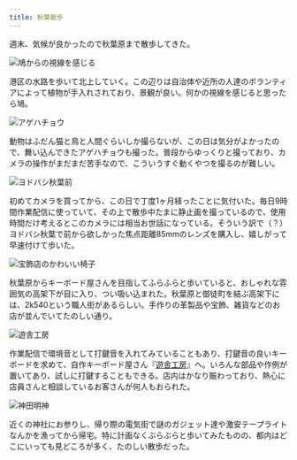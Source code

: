 ```yaml
---
title: 秋葉散歩
---
```

週末、気候が良かったので秋葉原まで散歩してきた。

![](https://lh3.googleusercontent.com/rNtX5PtqVF-iDe9hkyaqR-UD8iwVRIraB1CsB7aZB6oUkuWRtD8d3bmZuwyqtNI0bTdrnm0irlfkjYjdh0oBTkjiIiVp0tUZyPdsBis1WRRD1R7i48kemoMnyGG-oN13A1zdyEm2ewYGOo4oIgU2eX8 "鳩からの視線を感じる")

港区の水路を歩いて北上していく。この辺りは自治体や近所の人達のボランティアによって植物が手入れされており、景観が良い。何かの視線を感じると思ったら鳩。

![](https://lh5.googleusercontent.com/LGTOuW0cJlN2r8Y2lLLSzNE-PBRoo9zgUQnzO3rKTDSIAtZCBAYK2BWYZeFLLaweWVA5Zkqqsl1vnZsEvfGAdbmAESsXTZQDrGkHnYie3Fv9UJu9XCStr6nsMR88EZRoKSnVZIGfr6EtZyuolsT0F-Y "アゲハチョウ")

動物はふだん猫と鳥と人間ぐらいしか撮らないが、この日は気分がよかったので、舞い込んできたアゲハチョウも撮った。普段からゆっくりと撮っており、カメラの操作がまだまだ苦手なので、こういうすぐ動くやつを撮るのが難しい。

![](https://lh6.googleusercontent.com/r2ovOzd019G6TNd29EJOeUM5IjpP0YtKwfFRAVe0T8EbOKnOH9ItUKr9-RaNkgp1acyyC0PSz5-czVB5yPygBHtFHRmi-hhf6_g1npAzm-opIJKCiQ5NR0bwfIqf4GO6pbxRNAx0ObUOo1L4P1nEjTQ "ヨドバシ秋葉前")

初めてカメラを買ってから、この日で丁度1ヶ月経ったことに気付いた。毎日9時間作業配信に使っていて、その上で散歩中たまに静止画を撮っているので、使用時間だけ考えるとこのカメラには相当お世話になっている。そういう訳で（？）ヨドバシ秋葉で前から欲しかった焦点距離85mmのレンズを購入し、嬉しがって早速付けて歩いた。

![](https://lh6.googleusercontent.com/qRGYrtwpdZJOx964IMcit4gU9I5mxRTy8fp8e0pjIej7npSdRuWz9eE1UmezRu3in4svBnFmujzIMHJDU97w4sPUhMXsK-l5nin0WJfjSUmvmNkonWAyOnKYMuCS9qJNjBGXnG76oavuIb5ob06sT6Q "宝飾店のかわいい椅子")

秋葉原からキーボード屋さんを目指してふらふらと歩いていると、おしゃれな雰囲気の高架下が目に入り、つい吸い込まれた。秋葉原と御徒町を結ぶ高架下には、2k540という職人街があるらしい。手作りの革製品や宝飾、雑貨などのお店が並んでいてたのしい通り。

![](https://lh6.googleusercontent.com/7fpqQUAaw1r0U24JWSTZkED4UPzvWXbJ0rnytCL70trq21exL2dlKZgnYp5qFFrB64nrD8WjORAp1j13sNJrJkDZvv3-mZSuGe1tbcqiHwV8emB-CGfy8qabDY0h3m1letNAaKhBlfjJPP6UMHA_shQ "遊舎工房")

作業配信で環境音として打鍵音を入れてみていることもあり、打鍵音の良いキーボードを求めて、自作キーボード屋さん『[遊舎工房](https://yushakobo.jp/)』へ。いろんな部品や作例が置いてあり、試しに打鍵することもできる。店内はかなり賑わっており、熱心に店員さんと相談しているお客さんが何人もおられた。

![](https://lh3.googleusercontent.com/SxFtSPVbv4zohJN5cwepwBxRDQo3pHWSHOQYYYI5pa5NCiy9JILj_5WrZyYCMx1XCK8fsl08nRkwoCVVKKquTmAeGqa9myyEs4tlr_ZaNq7akwzoFjk-EMct9gz9YDM_Vt7n-8gSJ-vNg4LsmQkz2s8 "神田明神")

近くの神社にお参りし、帰り際の電気街で謎のガジェット達や激安テープライトなんかを漁ってから帰宅。特に計画なくぶらぶらと歩いてみたものの、都内はどこにいっても見どころが多く、たのしい散歩だった。
